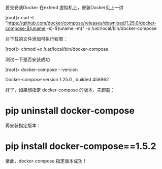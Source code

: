 
首先安装Docker 在extend 虚拟机上，安装Docker见上一讲

[root]>  curl -L "https://github.com/docker/compose/releases/download/1.25.0/docker-compose-$(uname -s)-$(uname -m)" -o /usr/local/bin/docker-compose

对下载的文件添加可执行权限：

[root]> chmod +x /usr/local/bin/docker-compose

测试一下是否安装成功

[root]> docker-compose --version

Docker-compose  version 1.25.0 , builded 458962



好了，如果想指定 docker-compose 的版本，先卸载：

# pip uninstall docker-compose

再安装指定版本：

# pip install docker-compose==1.5.2
至此，docker-compose 指定版本成功！


